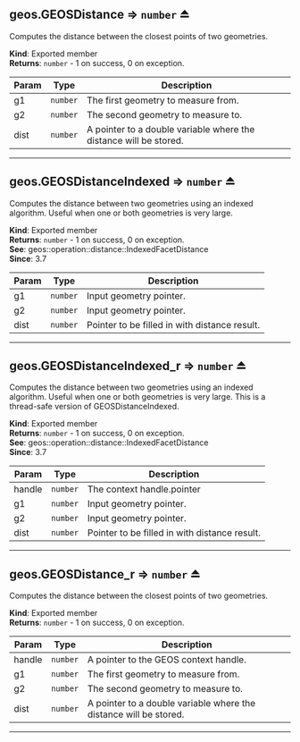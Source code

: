 <a name="exp_module_geos--geos.GEOSDistance"></a>

## geos.GEOSDistance ⇒ <code>number</code> ⏏
Computes the distance between the closest points of two geometries.

**Kind**: Exported member  
**Returns**: <code>number</code> - 1 on success, 0 on exception.  

| Param | Type | Description |
| --- | --- | --- |
| g1 | <code>number</code> | The first geometry to measure from. |
| g2 | <code>number</code> | The second geometry to measure to. |
| dist | <code>number</code> | A pointer to a double variable where the distance will be stored. |


---
<a name="exp_module_geos--geos.GEOSDistanceIndexed"></a>

## geos.GEOSDistanceIndexed ⇒ <code>number</code> ⏏
Computes the distance between two geometries using an indexed algorithm.
Useful when one or both geometries is very large.

**Kind**: Exported member  
**Returns**: <code>number</code> - 1 on success, 0 on exception.  
**See**: geos::operation::distance::IndexedFacetDistance  
**Since**: 3.7  

| Param | Type | Description |
| --- | --- | --- |
| g1 | <code>number</code> | Input geometry pointer. |
| g2 | <code>number</code> | Input geometry pointer. |
| dist | <code>number</code> | Pointer to be filled in with distance result. |


---
<a name="exp_module_geos--geos.GEOSDistanceIndexed_r"></a>

## geos.GEOSDistanceIndexed\_r ⇒ <code>number</code> ⏏
Computes the distance between two geometries using an indexed algorithm.
Useful when one or both geometries is very large.
This is a thread-safe version of GEOSDistanceIndexed.

**Kind**: Exported member  
**Returns**: <code>number</code> - 1 on success, 0 on exception.  
**See**: geos::operation::distance::IndexedFacetDistance  
**Since**: 3.7  

| Param | Type | Description |
| --- | --- | --- |
| handle | <code>number</code> | The context handle.pointer |
| g1 | <code>number</code> | Input geometry pointer. |
| g2 | <code>number</code> | Input geometry pointer. |
| dist | <code>number</code> | Pointer to be filled in with distance result. |


---
<a name="exp_module_geos--geos.GEOSDistance_r"></a>

## geos.GEOSDistance\_r ⇒ <code>number</code> ⏏
Computes the distance between the closest points of two geometries.

**Kind**: Exported member  
**Returns**: <code>number</code> - 1 on success, 0 on exception.  

| Param | Type | Description |
| --- | --- | --- |
| handle | <code>number</code> | A pointer to the GEOS context handle. |
| g1 | <code>number</code> | The first geometry to measure from. |
| g2 | <code>number</code> | The second geometry to measure to. |
| dist | <code>number</code> | A pointer to a double variable where the distance will be stored. |


---
